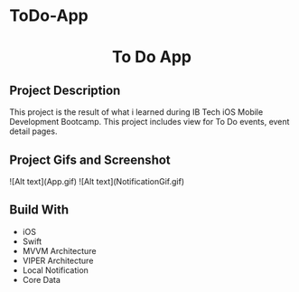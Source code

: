 # ToDo-App
<h1 align="center">To Do App</h1>
<h2 align="left">Project Description</h1>

This project is the result of what i learned during IB Tech iOS Mobile Development Bootcamp.
This project includes view for To Do events, event detail pages.

<h2 align="left">Project Gifs and Screenshot</h1>
![Alt text](App.gif)    ![Alt text](NotificationGif.gif)

## Build With

- iOS
- Swift
- MVVM Architecture
- VIPER Architecture
- Local Notification
- Core Data
